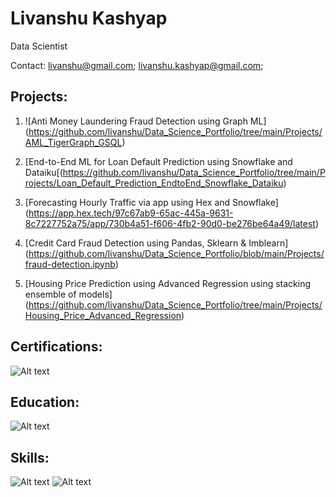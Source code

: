 # Livanshu Kashyap
Data Scientist

Contact: livanshu@gmail.com; livanshu.kashyap@gmail.com; 

## Projects:
1. ![Anti Money Laundering Fraud Detection using Graph ML] (https://github.com/livanshu/Data_Science_Portfolio/tree/main/Projects/AML_TigerGraph_GSQL)

2. [End-to-End ML for Loan Default Prediction using Snowflake and Dataiku[(https://github.com/livanshu/Data_Science_Portfolio/tree/main/Projects/Loan_Default_Prediction_EndtoEnd_Snowflake_Dataiku)

3. [Forecasting Hourly Traffic via app using Hex and Snowflake] (https://app.hex.tech/97c67ab9-65ac-445a-9631-8c7227752a75/app/730b4a51-f606-4fb2-90d0-be276be64a49/latest)

4. [Credit Card Fraud Detection using Pandas, Sklearn & Imblearn] (https://github.com/livanshu/Data_Science_Portfolio/blob/main/Projects/fraud-detection.ipynb)

5. [Housing Price Prediction using Advanced Regression using stacking ensemble of models] (https://github.com/livanshu/Data_Science_Portfolio/tree/main/Projects/Housing_Price_Advanced_Regression)

   


## Certifications:
![Alt text](https://github.com/livanshu/Data_Science_Portfolio/blob/main/My%20Cheat%20Sheets/Portfolio%20Images/111.png)

## Education:
![Alt text](https://github.com/livanshu/Data_Science_Portfolio/blob/main/My%20Cheat%20Sheets/Portfolio%20Images/113.png)

## Skills:
![Alt text](https://github.com/livanshu/Data_Science_Portfolio/blob/main/My%20Cheat%20Sheets/Portfolio%20Images/114.png)
![Alt text](https://github.com/livanshu/Data_Science_Portfolio/blob/main/My%20Cheat%20Sheets/Portfolio%20Images/112.png)

